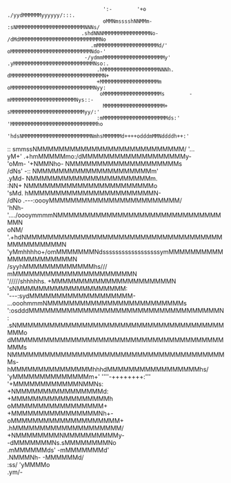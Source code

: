                                    ':-        '+o                        ./yydMMMMMMyyyyyy/:::.     
                                   oMMNmsssshNNMMm-                   :sNMMMMMMMMMMMMMMMMMMMMMMNNNs/
                            .shdNNNMMMMMMMMMMMMMMMNo-               /dMdMMMMMMMMMMMMMMMMMMMMMMMMMMNo
                               .mMMMMMMMMMMMMMMMMMMMMd/'           oMMMMMMMMMMMMMMMMMMMMMMMMMMNdo-' 
                             -/ydmmMMMMMMMMMMMMMMMMMMMMy'        .yMMMMMMMMMMMMMMMMMMMMMMMMMMNso:.  
                                 .hMMMMMMMMMMMMMMMMMMNNNh.       dMMMMMMMMMMMMMMMMMMMMMMMMMMMMMMN+  
                                 +MMMMMMMMMMMMMMMMMMMm          oMMMMMMMMMMMMMMMMMMMMMMMMMMMNyy:    
                                  oMMMMMMMMMMMMMMMMMMMs        -mMMMMMMMMMMMMMMMMMMMMMNys::-        
                                   MMMMMMMMMMMMMMMMMMMM+       sMMMMMMMMMMMMMMMMMMMMMMMMyy/:'       
                                 :mMMMMMMMMMMMMMMMMMMMMMds:'  'MMMMMMMMMMMMMMMMMMMMMMMMMMMMho       
                                'hdsNMMMMMMMMMMMMMMMMMMMMMMNmhsMMMMMMd++++odddmMMNddddh++:'         
::                                  smmssNMMMMMMMMMMMMMMMMMMMMMMMMMMM/        '...                  
yM+'                                 .+hmMMMMMmo:/dMMMMMMMMMMMMMMMMMMMy-                            
'oMm-                                '+NMMNho-     NMMMMMMMMMMMMMMMMMMMMs                           
  /dNs'                                -::         NMMMMMMMMMMMMMMMMMMMMMm'                         
   .yMd-                                           NMMMMMMMMMMMMMMMMMMMMMMm.                        
     :NN+                                          NMMMMMMMMMMMMMMMMMMMMMMMo                        
      'sMd.                                        hMMMMMMMMMMMMMMMMMMMMMMMN-                       
        /dNo                               .---:oooyMMMMMMMMMMMMMMMMMMMMMMMM/                       
         'hNh-               '..../oooymmmmNMMMMMMMMMMMMMMMMMMMMMMMMMMMMMMMMN                       
           oNM/         '.+hdNMMMMMMMMMMMMMMMMMMMMMMMMMMMMMMMMMMMMMMMMMMMMMMN                       
            'yMmhhhho+/omMMMMMMMNdssssssssssssssssssymMMMMMMMMMMMMMMMMMMMMMMN                       
              /syyhMMMMMMMMMMMMMhs///                mMMMMMMMMMMMMMMMMMMMMMMN                       
                       '/////shhhhhs.                +MMMMMMMMMMMMMMMMMMMMMMN                       
                                                     'sNMMMMMMMMMMMMMMMMMMMM:                       
                                                 '---:sydMMMMMMMMMMMMMMMMMMM-                       
                                       ...ooohmmmNMMMMMMMMMMMMMMMMMMMMMMMMMs                        
                                ':osdddMMMMMMMMMMMMMMMMMMMMMMMMMMMMMMMMMMMN:                        
                              .sNMMMMMMMMMMMMMMMMMMMMMMMMMMMMMMMMMMMMMMMMMo                         
                              dMMMMMMMMMMMMMMMMMMMMMMMMMMMMMMMMMMMMMMMMMMs                          
                              NMMMMMMMMMMMMMMMMMMMMMMMMMMMMMMMMMMMMMMMMs-                           
                              hMMMMMMMMMMMMMMMhhhdMMMMMMMMMMMMMMMMMhs/                              
                              'yMMMMMMMMMMMMMMm+' ''''-++++++++:'''                                 
                               '+MMMMMMMMMMMMNMMNs:                                                 
                                 +NMMMMMMMMMMMMMMMMd:                                               
                                  +MMMMMMMMMMMMMMMMMMh                                              
                                   oMMMMMMMMMMMMMMMMM+                                              
                                    +MMMMMMMMMMMMMMMMNh+-                                           
                                     oMMMMMMMMMMMMMMMMMMMM+                                         
                                    .hMMMMMMMMMMMMMMMMMMMM/                                         
                                   +NMMMMMMMMNMMMMMMMMMMy-                                          
                                 -dMMMMMMMNs.sMMMMMMMMNo                                            
                                .mMMMMMMds' -mMMMMMMMd'                                             
                                .NMMMNh-    -MMMMMMd/                                               
                                 :ss/       'yMMMMo                                                 
                                             .ym/-                                                  
					     